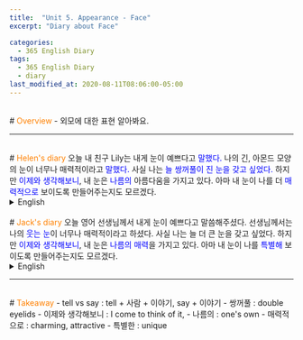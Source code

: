 ```yaml
---
title:  "Unit 5. Appearance - Face"
excerpt: "Diary about Face"

categories:
  - 365 English Diary
tags:
  - 365 English Diary
  - diary
last_modified_at: 2020-08-11T08:06:00-05:00
---
```

<!--
%% color
%% 주황색 : <span style="color:#FF8000"></span>
%% 파란색 : <span style="color:#0000FF"></span>
%% 빨간색 : <span style="color:#FF0000"></span>
%% 초록색 : <span style="color:#00FF00"></span>
%% 보라색 : <span style="color:#9A2EFE"></span>
-->
<br>
# <span style="color:#FF8000">Overview</span>
- 외모에 대한 표현 알아봐요.
  
----
<br>
<!-- mp3 -->
<audio id="a1" src="/assets/mp3/365english/Week1_05_01.mp3" preload hidden="false"></audio>
<audio id="a2" src="/assets/mp3/365english/Week1_05_02.mp3" preload hidden="false"></audio>
<audio id="a3" src="/assets/mp3/365english/Week1_05_03.mp3" preload hidden="false"></audio>
<audio id="a4" src="/assets/mp3/365english/Week1_05_04.mp3" preload hidden="false"></audio>
<audio id="a5" src="/assets/mp3/365english/Week1_05_05.mp3" preload hidden="false"></audio>
<audio id="a6" src="/assets/mp3/365english/Week1_05_06.mp3" preload hidden="false"></audio>
<audio id="a7" src="/assets/mp3/365english/Week1_05_07.mp3" preload hidden="false"></audio>
<audio id="a8" src="/assets/mp3/365english/Week1_05_08.mp3" preload hidden="false"></audio>
<audio id="a9" src="/assets/mp3/365english/Week1_05_09.mp3" preload hidden="false"></audio>
<audio id="a10" src="/assets/mp3/365english/Week1_05_10.mp3" preload hidden="false"></audio>
# <span style="color:#FF8000">Helen's diary</span>
오늘 내 친구 Lily는 내게 눈이 예쁘다고 <span style="color:#0000FF">말했다.</span>  
나의 긴, 아몬드 모양의 눈이 너무나 매력적이라고 <span style="color:#0000FF">말했다.</span>  
사실 나는 <span style="color:#0000FF">늘 쌍꺼풀이 진 눈을 갖고 싶었다.</span>   
하지만 <span style="color:#0000FF">이제와 생각해보니</span>, 내 눈은 <span style="color:#0000FF">나름의</span> 아름다움을 가지고 있다.  
아마 내 눈이 나를 더 <span style="color:#0000FF">매력적으로</span> 보이도록 만들어주는지도 모르겠다.  
  
<details>
<summary>English</summary>
<div markdown="1">
<span onclick="document.getElementById('a1').play(); return false;">Today my friend Lily <span style="color:#0000FF">told me</span> that I have pretty eyes.</span>  
<span onclick="document.getElementById('a2').play(); return false;">She <span style="color:#0000FF">said</span> my long, almond-shaped eyes are so attractive.</span>  
<span onclick="document.getElementById('a3').play(); return false;">In fact, I've always wished I had <span style="color:#0000FF">double eyelids.</span></span>  
<span onclick="document.getElementById('a4').play(); return false;">But now <span style="color:#0000FF">I come to think of it</span>, my eyes have their own beauty.</span>  
<span onclick="document.getElementById('a5').play(); return false;">Maybe they make me look more <span style="color:#0000FF">charming.</span></span>  
</div>
</details>
<br>
# <span style="color:#FF8000">Jack's diary</span>
오늘 영어 선생님께서 내게 눈이 예쁘다고 말씀해주셨다.  
선생님께서는 나의 <span style="color:#0000FF">웃는 눈</span>이 너무나 매력적이라고 하셨다.  
사실 나는 늘 더 큰 눈을 갖고 싶었다.  
하지만 <span style="color:#0000FF">이제와 생각해보니</span>, 내 눈은 <span style="color:#0000FF">나름의 매력</span>을 가지고 있다.  
아마 내 눈이 나를 <span style="color:#0000FF">특별해</span> 보이도록 만들어주는지도 모르겠다.  
  
<details>
<summary>English</summary>
<div markdown="1">
<span onclick="document.getElementById('a6').play(); return false;">Today my English teacher told me that I have beautiful eyes.</span>  
<span onclick="document.getElementById('a7').play(); return false;">He said my <span style="color:#0000FF">smiling eyes</span> are so attractive.</span>  
<span onclick="document.getElementById('a8').play(); return false;">In fact, I've always wished I had a bigger eyes.</span>  
<span onclick="document.getElementById('a9').play(); return false;">But <span style="color:#0000FF">come to think of it</span>, my eyes have their own <span style="color:#0000FF">charm.</span></span>  
<span onclick="document.getElementById('a10').play(); return false;">Maybe they make me look <span style="color:#0000FF">unique.</span></span>  
</div>
</details>
  
----
<br>
# <span style="color:#FF8000">Takeaway</span>
- tell vs say : tell + 사람 + 이야기, say + 이야기
- 쌍꺼풀 : double eyelids
- 이제와 생각해보니 : I come to think of it,
- 나름의 : one's own
- 매력적으로 : charming, attractive
- 특별한 : unique